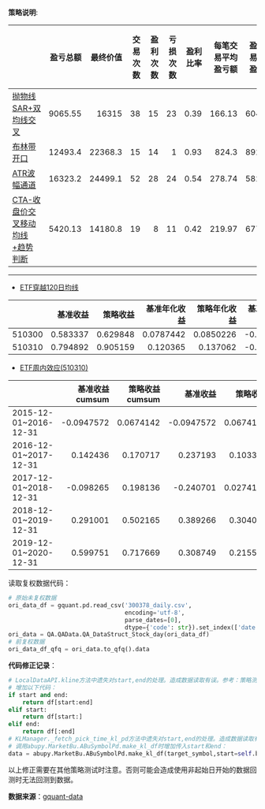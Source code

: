 
**策略说明**:

|                                                              | 盈亏总额 | 最终价值 | 交易次数 | 盈利次数 | 亏损次数 | 盈利比率 | 每笔交易平均盈亏额 | 盈利交易平均盈利额 | 亏损交易平均亏损额 |    R | 最大回撤 | 买入平均花费 | 平均获利期望 | 平均亏损期望 | 盈亏比 | 策略年化收益 | 基准年化收益 | 赢利交易平均持股天数 | 亏损交易平均持股天数 |
| :----------------------------------------------------------- | -------: | -------: | -------: | -------: | -------: | -------: | -----------------: | -----------------: | -----------------: | ---: | -------: | -----------: | -----------: | -----------: | -----: | -----------: | -----------: | -------------------: | -------------------: |
| [抛物线SAR+双均线交叉](策略测试-趋向策略-抛物线SAR+双均线交叉.ipynb) |  9065.55 |    16315 |       38 |       15 |       23 |     0.39 |             166.13 |             604.37 |            -119.68 | 1.39 |    -0.16 |      2436.23 |         0.19 |        -0.06 |   1.97 |         0.13 |        -0.05 |                37.88 |                14.43 |
| [布林带开口](策略测试-通道策略-布林带通道宽度.ipynb) |    12493.4 |    22368.3 |         15 |         14 |          1 |       0.93 |                824.3 |               892.39 |              -128.83 | 6.4 |      -0.26 |        3054.88 |           0.26 |          -0.07 |    11.73 |           0.26 |          -0.05 |                  58.74 |                     22 |
| [ATR波幅通道](策略测试-通道策略-ATR波幅通道.ipynb) |    16323.2 |    24499.1 |         52 |         28 |         24 |       0.54 |               278.74 |               582.97 |               -76.19 | 3.66 |      -0.22 |        2194.26 |           0.19 |          -0.04 |     7.63 |           0.31 |          -0.05 |                  50.59 |                  20.67 |
| [CTA-收盘价交叉移动均线+趋势判断](策略测试-交叉策略-CTA-收盘价交叉移动均线+趋势判断.ipynb) |  5420.13 |    14180.8 |         19 |          8 |         11 |       0.42 |               219.97 |               677.52 |              -112.79 | 1.95 |      -0.11 |        2516.46 |           0.19 |          -0.04 |     4.94 |           0.09 |          -0.05 |                  28.25 |                   6.55 |

---

* [ETF穿越120日均线](ETF穿越120日均线.ipynb)

|        |   基准收益 |   策略收益 |   基准年化收益 |   策略年化收益 |   基准最大回撤 |   策略最大回撤 |
|-------:|-----------:|-----------:|---------------:|---------------:|---------------:|---------------:|
| 510300 |   0.583337 |   0.629848 |      0.0787442 |      0.0850226 |      -0.461035 |      -0.176836 |
| 510310 |   0.794892 |   0.905159 |      0.120365  |      0.137062  |      -0.456236 |      -0.192224 |

* [ETF周内效应(510310)](ETF周内效应.ipynb)

|                       |   基准收益cumsum |   策略收益cumsum |   基准收益 |   策略收益 |   基准最大回撤 |   策略最大回撤 |
|:----------------------|-----------------:|-----------------:|-----------:|-----------:|---------------:|---------------:|
| 2015-12-01~2016-12-31 |       -0.0947572 |        0.0674142 | -0.0947572 |  0.0674142 |     -0.235709  |     -0.0719063 |
| 2016-12-01~2017-12-31 |        0.142436  |        0.170717  |  0.237193  |  0.103303  |     -0.0617413 |     -0.0277045 |
| 2017-12-01~2018-12-31 |       -0.098265  |        0.198136  | -0.240701  |  0.0274194 |     -0.305095  |     -0.0998443 |
| 2018-12-01~2019-12-31 |        0.291001  |        0.502165  |  0.389266  |  0.304029  |     -0.132188  |     -0.0797319 |
| 2019-12-01~2020-12-31 |        0.599751  |        0.717669  |  0.308749  |  0.215503  |     -0.156608  |     -0.128704  |


读取复权数据代码：

```python
# 原始未复权数据
ori_data_df = gquant.pd.read_csv('300378_daily.csv', 
                                 encoding='utf-8', 
                                 parse_dates=[0], 
                                 dtype={'code': str}).set_index(['date', 'code'])
ori_data = QA.QAData.QA_DataStruct_Stock_day(ori_data_df)
# 前复权数据
ori_data_df_qfq = ori_data.to_qfq().data
```

**代码修正记录**：

```python
# LocalDataAPI.kline方法中遗失对start,end的处理。造成数据读取有误。参考：策略测试-通道策略-ATR波幅通道.ipynb
# 增加以下代码：
if start and end:
    return df[start:end]
elif start:
    return df[start:]
elif end:
    return df[:end]
# KLManager._fetch_pick_time_kl_pd方法中遗失对start,end的处理。造成数据读取有误。参考：策略测试-通道策略-ATR波幅通道.ipynb
# 调用abupy.MarketBu.ABuSymbolPd.make_kl_df时增加传入start和end：
data = abupy.MarketBu.ABuSymbolPd.make_kl_df(target_symbol,start=self.benchmark.start,end=self.benchmark.end)
```
以上修正需要在其他策略测试时注意。否则可能会造成使用非起始日开始的数据回测时无法回测到数据。

**数据来源**：[gquant-data](https://github.com/GuQiangJS/gquant-data)

